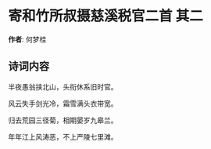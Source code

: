 # 寄和竹所叔摄慈溪税官二首  其二

**作者**: 何梦桂

## 诗词内容

半夜愚翁挟北山，头衔休系旧时官。

风云失手剑光冷，霜雪满头衣带宽。

归去荒园三径菊，相期晏岁九皋兰。

年年江上风涛恶，不上严陵七里滩。

